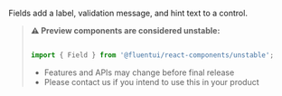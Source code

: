 Fields add a label, validation message, and hint text to a control.

<!-- Don't allow prettier to collapse code block into single line -->
<!-- prettier-ignore -->
> **⚠️ Preview components are considered unstable:**
>
> ```jsx
>
> import { Field } from '@fluentui/react-components/unstable';
>
> ```
>
> - Features and APIs may change before final release
> - Please contact us if you intend to use this in your product
